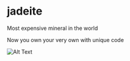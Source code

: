 # jadeite
Most expensive mineral in the world

Now you own your very own with unique code

![Alt Text]('Capture.JPG')

